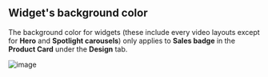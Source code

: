 ## Widget's background color

The background color for widgets (these include every video layouts except for **Hero** and **Spotlight carousels**) only applies to **Sales badge** in the **Product Card** under the **Design** tab.

![image](https://github.com/user-attachments/assets/a930fc1b-234a-46a4-9936-72c146308e1c)
